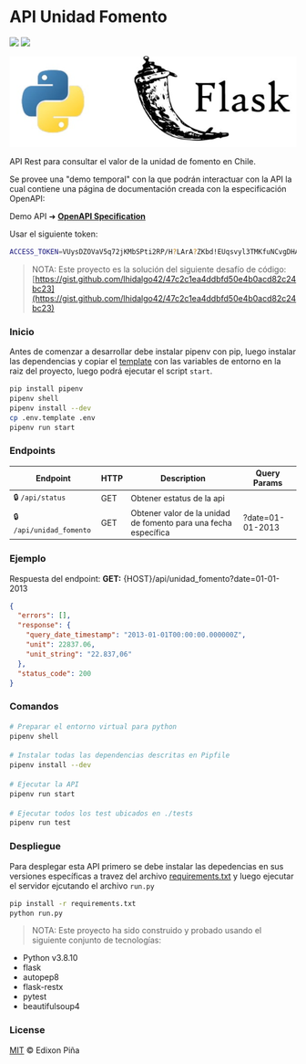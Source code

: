 # API Unidad Fomento

![](https://img.shields.io/badge/author-Edixon_Piña-yellow?style=for-the-badge)
![](https://img.shields.io/badge/python-3.8-blue?style=for-the-badge)

![banner](docs/banner.jpg)

API Rest para consultar el valor de la unidad de fomento en Chile.

Se provee una "demo temporal" con la que podrán interactuar con la API la cual contiene una página de documentación
creada con la especificación OpenAPI:

Demo API &#x279c; **[OpenAPI Specification](https://api-unidad-fomento-production.up.railway.app/api/doc/)**

Usar el siguiente token:

```sh
ACCESS_TOKEN=VUysDZOVaV5q72jKMbSPti2RP/H?LArA?ZKbd!EUqsvyl3TMKfuNCvgDHA4oEUAn
```

> NOTA: Este proyecto es la solución del siguiente desafío de código:
> [https://gist.github.com/lhidalgo42/47c2c1ea4ddbfd50e4b0acd82c24bc23](https://gist.github.com/lhidalgo42/47c2c1ea4ddbfd50e4b0acd82c24bc23)

### Inicio

Antes de comenzar a desarrollar debe instalar pipenv con pip, luego instalar las dependencias y copiar el
[template](./.env.template) con las variables de entorno en la raiz del proyecto, luego podrá ejecutar el script
`start`.

```sh
pip install pipenv
pipenv shell
pipenv install --dev
cp .env.template .env
pipenv run start
```

### Endpoints

| Endpoint                 | HTTP | Description                                                     | Query Params     |
| ------------------------ | ---- | --------------------------------------------------------------- | ---------------- |
| 🔒 `/api/status`         | GET  | Obtener estatus de la api                                       |                  |
| 🔒 `/api/unidad_fomento` | GET  | Obtener valor de la unidad de fomento para una fecha específica | ?date=01-01-2013 |

### Ejemplo

Respuesta del endpoint: **GET:** {HOST}/api/unidad_fomento?date=01-01-2013

```json
{
  "errors": [],
  "response": {
    "query_date_timestamp": "2013-01-01T00:00:00.000000Z",
    "unit": 22837.06,
    "unit_string": "22.837,06"
  },
  "status_code": 200
}
```

### Comandos

```sh
# Preparar el entorno virtual para python
pipenv shell

# Instalar todas las dependencias descritas en Pipfile
pipenv install --dev

# Ejecutar la API
pipenv run start

# Ejecutar todos los test ubicados en ./tests
pipenv run test
```

### Despliegue

Para desplegar esta API primero se debe instalar las depedencias en sus versiones específicas a travez del archivo
[requirements.txt](./requirements.txt) y luego ejecutar el servidor ejcutando el archivo `run.py`

```sh
pip install -r requirements.txt
python run.py
```

> NOTA: Este proyecto ha sido construido y probado usando el siguiente conjunto de tecnologías:

- Python v3.8.10
- flask
- autopep8
- flask-restx
- pytest
- beautifulsoup4

### License

[MIT](./LICENSE) &copy; Edixon Piña
